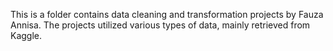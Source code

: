 This is a folder contains data cleaning and transformation projects by Fauza Annisa.
The projects utilized various types of data, mainly retrieved from Kaggle.
